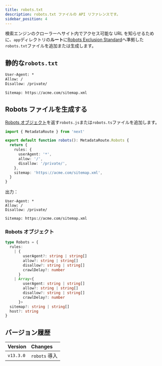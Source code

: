 ```yaml
---
title: robots.txt
description: robots.txt ファイルの API リファレンスです。
sidebar_position: 4
---
```


<!-- textlint-disable -->

検索エンジンのクローラーへサイト内でアクセス可能な URL を知らせるために、`app`ディレクトリの**ルート**に[Robots Exclusion Standard](https://en.wikipedia.org/wiki/Robots.txt#Standard)へ準拠した`robots.txt`ファイルを追加または生成します。

<!-- textlint-enable -->

## 静的な`robots.txt`

```txt title="app/robots.txt"
User-Agent: *
Allow: /
Disallow: /private/

Sitemap: https://acme.com/sitemap.xml
```

## Robots ファイルを生成する

[Robots オブジェクト](#robotsオブジェクト)を返す`robots.js`または`robots.ts`ファイルを追加します。

```ts title="app/robots.ts"
import { MetadataRoute } from 'next'

export default function robots(): MetadataRoute.Robots {
  return {
    rules: {
      userAgent: '*',
      allow: '/',
      disallow: '/private/',
    },
    sitemap: 'https://acme.com/sitemap.xml',
  }
}
```

出力：

```
User-Agent: *
Allow: /
Disallow: /private/

Sitemap: https://acme.com/sitemap.xml
```

### Robots オブジェクト

```ts
type Robots = {
  rules:
    | {
        userAgent?: string | string[]
        allow?: string | string[]
        disallow?: string | string[]
        crawlDelay?: number
      }
    | Array<{
        userAgent: string | string[]
        allow?: string | string[]
        disallow?: string | string[]
        crawlDelay?: number
      }>
  sitemap?: string | string[]
  host?: string
}
```

## バージョン履歴

| Version   | Changes       |
| :-------- | :------------ |
| `v13.3.0` | `robots` 導入 |
